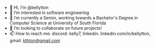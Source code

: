 - 👋 Hi, I’m @kellytton
- 👀 I’m interested in software engineering
- 🌱 I’m currently a Senior, working towards a Bachelor's Degree in Computer Science at University of South Florida
- 💞️ I’m looking to collaborate on future projects!
- 📫 How to reach me: discord: kelly7, linkedin: linkedin.com/in/kellytton, gmail: kthton@gmail.com

<!---
kellytton/kellytton is a ✨ special ✨ repository because its `README.md` (this file) appears on your GitHub profile.
You can click the Preview link to take a look at your changes.
--->
